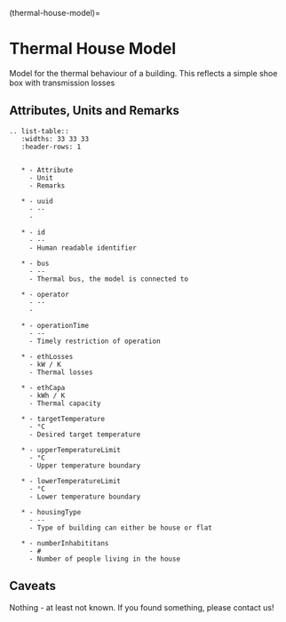 (thermal-house-model)=

# Thermal House Model

Model for the thermal behaviour of a building.
This reflects a simple shoe box with transmission losses

## Attributes, Units and Remarks

```{eval-rst}
.. list-table::
   :widths: 33 33 33
   :header-rows: 1


   * - Attribute
     - Unit
     - Remarks

   * - uuid
     - --
     - 

   * - id
     - --
     - Human readable identifier
     
   * - bus
     - --
     - Thermal bus, the model is connected to

   * - operator
     - --
     - 

   * - operationTime
     - --
     - Timely restriction of operation

   * - ethLosses
     - kW / K
     - Thermal losses

   * - ethCapa
     - kWh / K
     - Thermal capacity

   * - targetTemperature
     - °C
     - Desired target temperature

   * - upperTemperatureLimit
     - °C
     - Upper temperature boundary

   * - lowerTemperatureLimit
     - °C
     - Lower temperature boundary
     
   * - housingType
     - --
     - Type of building can either be house or flat
     
   * - numberInhabititans
     - #
     - Number of people living in the house

```

## Caveats

Nothing - at least not known.
If you found something, please contact us!
